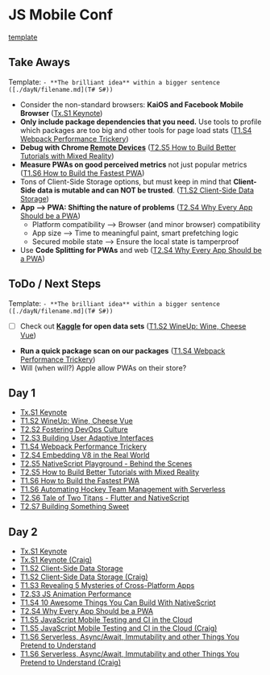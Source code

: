 # JS Mobile Conf

[template](./template.md)

## Take Aways

Template: `- **The brilliant idea** within a bigger sentence ([./dayN/filename.md](T# S#))`

- Consider the non-standard browsers: **KaiOS and Facebook Mobile Browser** ([Tx.S1 Keynote](./day1/keynote.md))
- **Only include package dependencies that you need.** Use tools to profile which packages are too big and other tools for page load stats ([T1.S4 Webpack Performance Trickery](./day1/Webpack%20Performance%20Trickery.md))
- **Debug with Chrome [Remote Devices](https://developers.google.com/web/tools/chrome-devtools/remote-debugging)** ([T2.S5 How to Build Better Tutorials with Mixed Reality](How%20to%20Build%20Better%20Tutorials%20with%20Mixed%20Reality%20(T1%20S5).md))
- **Measure PWAs on good perceived metrics** not just popular metrics ([T1.S6 How to Build the Fastest PWA](Fastest%20PWA%20(T1%20S6).md))
- Tons of Client-Side Storage options, but must keep in mind that **Client-Side data is mutable and can NOT be trusted**. ([T1.S2 Client-Side Data Storage](./day2/Client-Side%20Data%20Storage%20(T1%20S2).md))
- **App --> PWA: Shifting the nature of problems** ([T2.S4 Why Every App Should be a PWA](./day2/Make%20It%20A%20PWA%20(T2%20S4).md))
  - Platform compatibility --> Browser (and minor browser) compatibility
  - App size --> Time to meaningful paint, smart prefetching logic
  - Secured mobile state --> Ensure the local state is tamperproof
- Use **Code Splitting for PWAs** and web ([T2.S4 Why Every App Should be a PWA](./day2/Make%20It%20A%20PWA%20(T2%20S4).md))

## ToDo / Next Steps

Template: `- **The brilliant idea** within a bigger sentence ([./dayN/filename.md](T# S#))`

- [ ] Check out **[Kaggle](https://www.kaggle.com/datasets?utm_medium=paid&utm_source=google.com+search&utm_campaign=datasets&gclid=CjwKCAiAzanuBRAZEiwA5yf4umyVYrQlpt9urYPWGZaiSM0J-d-4b8uWTgiAYOd2z6X6yKajlaDZABoCHQwQAvD_BwE) for open data sets** ([T1.S2 WineUp: Wine, Cheese Vue](./day1/wineup.md))
- **Run a quick package scan on our packages** ([T1.S4 Webpack Performance Trickery](./day1/Webpack%20Performance%20Trickery.md))
- Will (when will?) Apple allow PWAs on their store?


## Day 1

- [Tx.S1 Keynote](./day1/keynote.md)
- [T1.S2 WineUp: Wine, Cheese Vue](./day1/wineup.md)
- [T2.S2 Fostering DevOps Culture](./day1/Fostering%20DevOps%20Culture.md)
- [T2.S3 Building User Adaptive Interfaces](./day1/Building%20User%20Adaptive%20Interfaces.md)
- [T1.S4 Webpack Performance Trickery](./day1/Webpack%20Performance%20Trickery.md)
- [T2.S4 Embedding V8 in the Real World](./day1/Embedding%20V8%20in%20the%20Real%20World.md)
- [T2.S5 NativeScript Playground - Behind the Scenes](./day1/NativeScript%20Playground%20-%20Behind%20the%20Scenes.md)
- [T2.S5 How to Build Better Tutorials with Mixed Reality](How%20to%20Build%20Better%20Tutorials%20with%20Mixed%20Reality%20(T1%20S5).md)
- [T1.S6 How to Build the Fastest PWA](Fastest%20PWA%20(T1%20S6).md)
- [T1.S6 Automating Hockey Team Management with Serverless](Serverless%20(T1%20S7).md)
- [T2.S6 Tale of Two Titans - Flutter and NativeScript](./day1/Tale%20of%20Two%20Titans%20-%20Flutter%20and%20NativeScript.md)
- [T2.S7 Building Something Sweet](./day1/Building%20Something%20Sweet.md)

## Day 2

- [Tx.S1 Keynote](./day2/Keynote%20(S1).md)
- [Tx.S1 Keynote (Craig)](./day2/Keynote%20-%20You%20Are%20Awesome.md)
- [T1.S2 Client-Side Data Storage](./day2/Client-Side%20Data%20Storage%20(T1%20S2).md)
- [T1.S2 Client-Side Data Storage (Craig)](./day2/Client-side%20Data%20Storage.md)
- [T1.S3 Revealing 5 Mysteries of Cross-Platform Apps](./day2/Revealing%205%20Mysteries%20of%20Cross-Platform%20Apps.md)
- [T2.S3 JS Animation Performance](./day2/JS%20Animation%20Performance(T2%20S3).md)
- [T1.S4 10 Awesome Things You Can Build With NativeScript](./day2/10%20Awesome%20Things%20You%20Can%20Build%20With%20NativeScript.md)
- [T2.S4 Why Every App Should be a PWA](./day2/Make%20It%20A%20PWA%20(T2%20S4).md)
- [T1.S5 JavaScript Mobile Testing and CI in the Cloud](./day2/Mobile%20Testing%20and%20CI%20(T1%20S5).md)
- [T1.S5 JavaScript Mobile Testing and CI in the Cloud (Craig)](./day2/JavaScript%20Mobile%20Testing%20and%20CI%20in%20the%20Cloud.md)
- [T1.S6 Serverless, Async/Await, Immutability and other Things You Pretend to Understand](./day2/Serverless%20Async%20and%20Immutability%20(T1%20S6).md)
- [T1.S6 Serverless, Async/Await, Immutability and other Things You Pretend to Understand (Craig)](./day2/Serverless%2C%20Async%3AAwait%2C%20Immutability%20and%20Other%20Things%20You%20Pretend%20to%20Understand.md)
